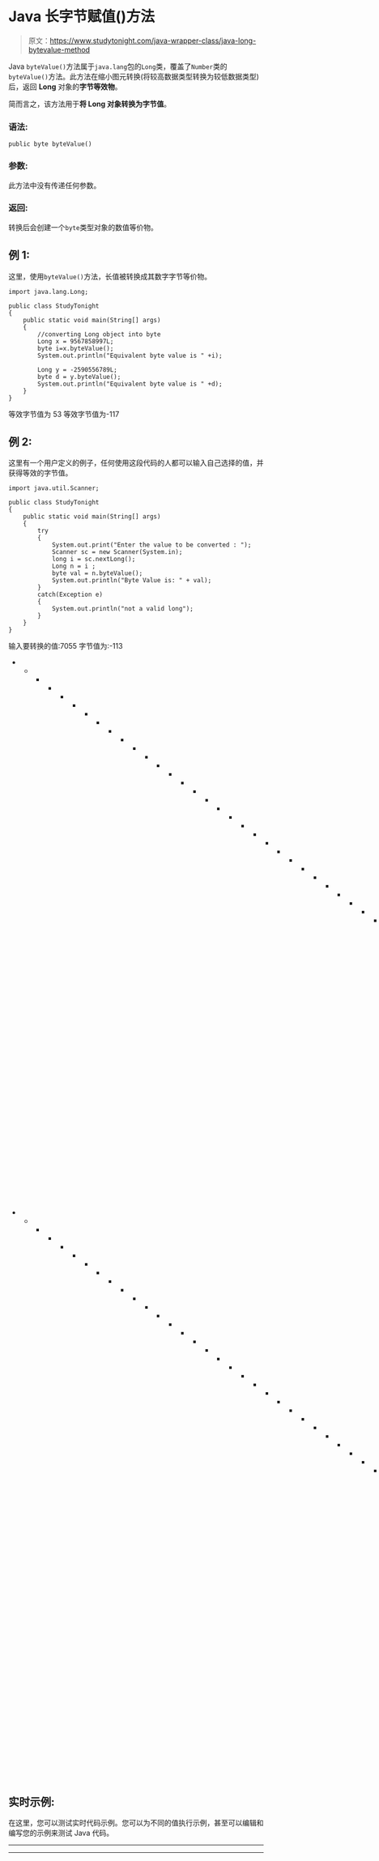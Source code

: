 # Java 长字节赋值()方法

> 原文：<https://www.studytonight.com/java-wrapper-class/java-long-bytevalue-method>

Java `byteValue()`方法属于`java.lang`包的`Long`类，覆盖了`Number`类的`byteValue()`方法。此方法在缩小图元转换(将较高数据类型转换为较低数据类型)后，返回 **Long** 对象的**字节等效物**。

简而言之，该方法用于**将 Long 对象转换为字节值**。

### 语法:

```
public byte byteValue() 
```

### 参数:

此方法中没有传递任何参数。

### 返回:

转换后会创建一个`byte`类型对象的数值等价物。

## 例 1:

这里，使用`byteValue()`方法，长值被转换成其数字字节等价物。

```
import java.lang.Long;

public class StudyTonight
{  
    public static void main(String[] args) 
    {  
        //converting Long object into byte
        Long x = 9567858997L;
        byte i=x.byteValue();
        System.out.println("Equivalent byte value is " +i);

        Long y = -2590556789L;  
        byte d = y.byteValue();  
        System.out.println("Equivalent byte value is " +d);
    }  
}
```

等效字节值为 53
等效字节值为-117

## 例 2:

这里有一个用户定义的例子，任何使用这段代码的人都可以输入自己选择的值，并获得等效的字节值。

```
import java.util.Scanner;  

public class StudyTonight
{  
    public static void main(String[] args) 
    {  
        try
        {
            System.out.print("Enter the value to be converted : ");  
            Scanner sc = new Scanner(System.in);  
            long i = sc.nextLong();  
            Long n = i ;  
            byte val = n.byteValue();  
            System.out.println("Byte Value is: " + val);  
        }
        catch(Exception e)
        {
            System.out.println("not a valid long"); 
        }
    }
}
```

输入要转换的值:7055
字节值为:-113
* * * * * * * * * * * * * * * * * * * * * * * * * * * * * * * * * * * * * * * * * *输入要转换的值:-6789
字节值为:123
* * * * * * * * * * * * * * * * * * * * * * * * * * * * * * * * * * * * * * * * * * * * *输入要转换的值:0x5674
不是有效的长

## 实时示例:

在这里，您可以测试实时代码示例。您可以为不同的值执行示例，甚至可以编辑和编写您的示例来测试 Java 代码。

* * *

* * *